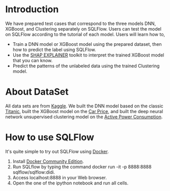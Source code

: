# Introduction

We have prepared test cases that correspond to the three models DNN, XGBoost, and Clustering separately on SQLFlow. Users can test the model on SQLFlow according to the tutorial of each model. Users will learn how to,

- Train a DNN model or XGBoost model using the prepared dataset, then how to predict the label using SQLFlow.
- Use the [SHAP EXPLAINER](https://github.com/slundberg/shap) toolkit to interpret the trained XGBoost model that you can know.
- Predict the patterns of the unlabeled data using the trained Clustering model.

# About DataSet

All data sets are from [Kaggle](https://www.kaggle.com/). We built the DNN model based on the classic [Titanic](https://www.kaggle.com/c/titanic), built the XGBoost model on the [Car Price](https://www.kaggle.com/CooperUnion/cardataset), and built the deep neural network unsupervised clustering model on the [Active Power Consumption](https://www.kaggle.com/uciml/electric-power-consumption-data-set).

# How to use SQLFlow

It's quite simple to try out SQLFlow using [Docker](https://docs.docker.com/).

1. Install [Docker Community Edition](https://docs.docker.com/install/).
2. Run SQLflow by typing the command docker run -it -p 8888:8888 sqlflow/sqlflow:didi.
3. Access localhost:8888 in your Web browser.
4. Open the one of the ipython notebook and run all cells.
